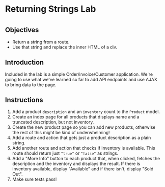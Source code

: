 # Returning Strings Lab
#
## Objectives

- Return a string from a route.
- Use that string and replace the inner HTML of a div.

## Introduction

Included in the lab is a simple Order/Invoice/Customer application.
We're going to use what we've learned so far to add API endpoints and
use AJAX to bring data to the page.

## Instructions

1.  Add a product `description` and an `inventory` count to the `Product`
    model.
2.  Create an index page for all products that displays name and a truncated description, but not inventory.
3.  Create the new product page so you can add new products, otherwise the rest of this might be kind of underwhelming!
4.  Add a route and action that gets just a product description as a
    plain string.
5.  Add another route and action that checks if inventory is available.
    This route should return just `"true"` or `"false"` as strings.
6.  Add a "More Info" button to each product that, when clicked, fetches
    the description and the inventory and displays the result. If there
    is inventory available, display "Available" and if there isn't, display
    "Sold Out".
7.  Make sure tests pass!
